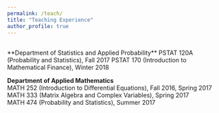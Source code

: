 ```yaml
---
permalink: /teach/
title: "Teaching Experience"
author_profile: true
---
```

<br>
**Department of Statistics and Applied Probability**  
PSTAT 120A (Probability and Statistics), Fall 2017  
PSTAT 170 (Introduction to Mathematical Finance), Winter 2018

**Department of Applied Mathematics**  
MATH 252 (Introduction to Differential Equations), Fall 2016, Spring 2017  
MATH 333 (Matrix Algebra and Complex Variables), Spring 2017  
MATH 474 (Probability and Statistics), Summer 2017
